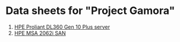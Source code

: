 # Data sheets for "Project Gamora"

1. [HPE Proliant DL360 Gen 10 Plus server](HPE%20ProLiant%20DL360%20Gen10%20Plus%20server-a50002559enw.pdf)
2. [HPE MSA 2062i SAN](HPE%20MSA%202062%20Storage%20Array-a00094630enw.pdf)
